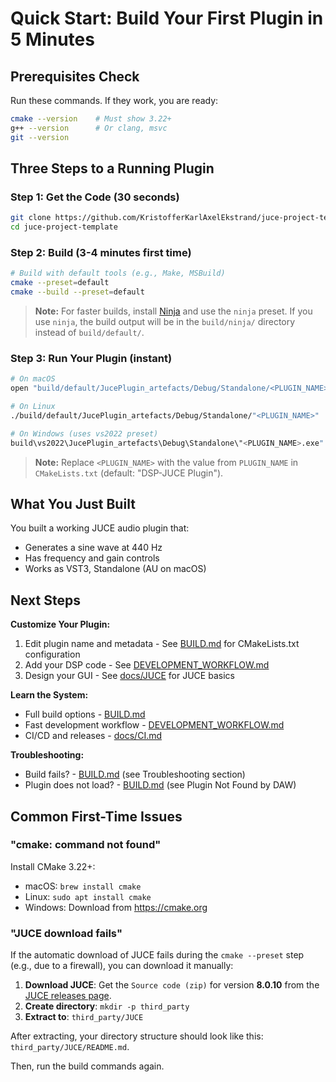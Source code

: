 # Quick Start: Build Your First Plugin in 5 Minutes

## Prerequisites Check

Run these commands. If they work, you are ready:

```bash
cmake --version    # Must show 3.22+
g++ --version      # Or clang, msvc
git --version
```

## Three Steps to a Running Plugin

### Step 1: Get the Code (30 seconds)

```bash
git clone https://github.com/KristofferKarlAxelEkstrand/juce-project-template.git
cd juce-project-template
```

### Step 2: Build (3-4 minutes first time)

```bash
# Build with default tools (e.g., Make, MSBuild)
cmake --preset=default
cmake --build --preset=default
```

> **Note:** For faster builds, install [Ninja](https://ninja-build.org/) and use the `ninja` preset.
> If you use `ninja`, the build output will be in the `build/ninja/` directory instead of `build/default/`.

### Step 3: Run Your Plugin (instant)

```bash
# On macOS
open "build/default/JucePlugin_artefacts/Debug/Standalone/<PLUGIN_NAME>.app"

# On Linux
./build/default/JucePlugin_artefacts/Debug/Standalone/"<PLUGIN_NAME>"

# On Windows (uses vs2022 preset)
build\vs2022\JucePlugin_artefacts\Debug\Standalone\"<PLUGIN_NAME>.exe"
```

> **Note:** Replace `<PLUGIN_NAME>` with the value from `PLUGIN_NAME` in `CMakeLists.txt` (default: "DSP-JUCE Plugin").

## What You Just Built

You built a working JUCE audio plugin that:

- Generates a sine wave at 440 Hz
- Has frequency and gain controls
- Works as VST3, Standalone (AU on macOS)

## Next Steps

**Customize Your Plugin:**

1. Edit plugin name and metadata - See [BUILD.md](BUILD.md) for CMakeLists.txt configuration
2. Add your DSP code - See [DEVELOPMENT_WORKFLOW.md](DEVELOPMENT_WORKFLOW.md)
3. Design your GUI - See [docs/JUCE](docs/JUCE) for JUCE basics

**Learn the System:**

- Full build options - [BUILD.md](BUILD.md)
- Fast development workflow - [DEVELOPMENT_WORKFLOW.md](DEVELOPMENT_WORKFLOW.md)
- CI/CD and releases - [docs/CI.md](docs/CI.md)

**Troubleshooting:**

- Build fails? - [BUILD.md](BUILD.md) (see Troubleshooting section)
- Plugin does not load? - [BUILD.md](BUILD.md) (see Plugin Not Found by DAW)

## Common First-Time Issues

### "cmake: command not found"

Install CMake 3.22+:

- macOS: `brew install cmake`
- Linux: `sudo apt install cmake`
- Windows: Download from <https://cmake.org>

### "JUCE download fails"

If the automatic download of JUCE fails during the `cmake --preset` step (e.g., due to a firewall), you can download it manually:

1. **Download JUCE**: Get the `Source code (zip)` for version **8.0.10** from the [JUCE releases page](https://github.com/juce-framework/JUCE/releases/tag/8.0.10).
2. **Create directory**: `mkdir -p third_party`
3. **Extract to**: `third_party/JUCE`

After extracting, your directory structure should look like this: `third_party/JUCE/README.md`.

Then, run the build commands again.
